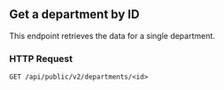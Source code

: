 ## Get a department by ID

This endpoint retrieves the data for a single department.

### HTTP Request

`GET /api/public/v2/departments/<id>`
